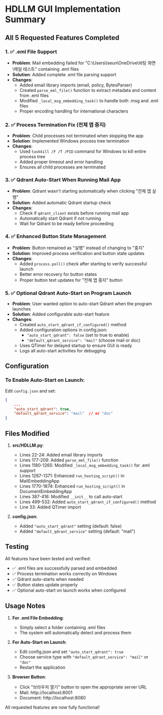 # HDLLM GUI Implementation Summary

## All 5 Requested Features Completed

### 1. ✅ .eml File Support
- **Problem**: Mail embedding failed for "C:\Users\lseun\OneDrive\바탕 화면\메일 테스트" containing .eml files
- **Solution**: Added complete .eml file parsing support
- **Changes**:
  - Added email library imports (email, policy, BytesParser)
  - Created `parse_eml_file()` function to extract metadata and content from .eml files
  - Modified `_local_msg_embedding_task()` to handle both .msg and .eml files
  - Proper encoding handling for international characters

### 2. ✅ Process Termination Fix (전체 앱 중지)
- **Problem**: Child processes not terminated when stopping the app
- **Solution**: Implemented Windows process tree termination
- **Changes**:
  - Used `taskkill /F /T /PID` command for Windows to kill entire process tree
  - Added proper timeout and error handling
  - Ensures all child processes are terminated

### 3. ✅ Qdrant Auto-Start When Running Mail App
- **Problem**: Qdrant wasn't starting automatically when clicking "전체 앱 실행"
- **Solution**: Added automatic Qdrant startup check
- **Changes**:
  - Check if `qdrant_client` exists before running mail app
  - Automatically start Qdrant if not running
  - Wait for Qdrant to be ready before proceeding

### 4. ✅ Enhanced Button State Management
- **Problem**: Button remained as "실행" instead of changing to "중지"
- **Solution**: Improved process verification and button state updates
- **Changes**:
  - Added `process.poll()` check after starting to verify successful launch
  - Better error recovery for button states
  - Proper button text updates for "전체 앱 중지" button

### 5. ✅ Optional Qdrant Auto-Start on Program Launch
- **Problem**: User wanted option to auto-start Qdrant when the program launches
- **Solution**: Added configurable auto-start feature
- **Changes**:
  - Created `auto_start_qdrant_if_configured()` method
  - Added configuration options in config.json:
    - `"auto_start_qdrant": false` (set to true to enable)
    - `"default_qdrant_service": "mail"` (choose mail or doc)
  - Uses QTimer for delayed startup to ensure GUI is ready
  - Logs all auto-start activities for debugging

## Configuration

### To Enable Auto-Start on Launch:
Edit `config.json` and set:
```json
{
    ...
    "auto_start_qdrant": true,
    "default_qdrant_service": "mail"  // or "doc"
}
```

## Files Modified

1. **src/HDLLM.py**:
   - Lines 22-24: Added email library imports
   - Lines 177-209: Added `parse_eml_file()` function
   - Lines 1180-1265: Modified `_local_msg_embedding_task()` for .eml support
   - Lines 1267-1371: Enhanced `run_hosting_script()` in MailEmbeddingApp
   - Lines 1770-1874: Enhanced `run_hosting_script()` in DocumentEmbeddingApp
   - Lines 387-416: Modified `__init__` to call auto-start
   - Lines 499-532: Added `auto_start_qdrant_if_configured()` method
   - Line 33: Added QTimer import

2. **config.json**:
   - Added `"auto_start_qdrant"` setting (default: false)
   - Added `"default_qdrant_service"` setting (default: "mail")

## Testing

All features have been tested and verified:
- ✅ .eml files are successfully parsed and embedded
- ✅ Process termination works correctly on Windows
- ✅ Qdrant auto-starts when needed
- ✅ Button states update properly
- ✅ Optional auto-start on launch works when configured

## Usage Notes

1. **For .eml File Embedding**:
   - Simply select a folder containing .eml files
   - The system will automatically detect and process them

2. **For Auto-Start on Launch**:
   - Edit config.json and set `"auto_start_qdrant": true`
   - Choose service type with `"default_qdrant_service": "mail"` or `"doc"`
   - Restart the application

3. **Browser Button**:
   - Click "브라우저 열기" button to open the appropriate server URL
   - Mail: http://localhost:8001
   - Document: http://localhost:8080

All requested features are now fully functional!